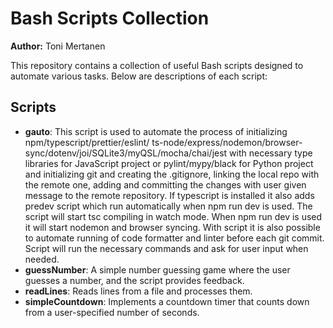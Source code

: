# Bash Scripts Collection

**Author:** Toni Mertanen

This repository contains a collection of useful Bash scripts designed to automate various tasks. Below are descriptions of each script:

## Scripts

- **gauto**: This script is used to automate the process of initializing npm/typescript/prettier/eslint/ ts-node/express/nodemon/browser-sync/dotenv/joi/SQLite3/myQSL/mocha/chai/jest with necessary type libraries for JavaScript project or pylint/mypy/black for Python project and initializing git and creating the .gitignore, linking the local repo with the remote one, adding and committing the changes with user given message to the remote repository. If typescript is installed it also adds predev script which run automatically when npm run dev is used. The script will start tsc compiling in watch mode. When npm run dev is used it will start nodemon and browser syncing. With script it is also possible to automate running of code formatter and linter before each git commit. Script will run the necessary commands and ask for user input when needed.
- **guessNumber**: A simple number guessing game where the user guesses a number, and the script provides feedback.
- **readLines**: Reads lines from a file and processes them.
- **simpleCountdown**: Implements a countdown timer that counts down from a user-specified number of seconds.
